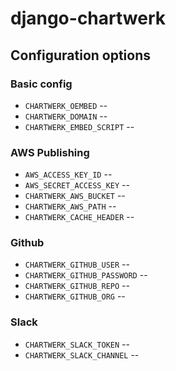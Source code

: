 # django-chartwerk


## Configuration options

### Basic config

- `CHARTWERK_OEMBED` --
- `CHARTWERK_DOMAIN` --
- `CHARTWERK_EMBED_SCRIPT` --


### AWS Publishing

- `AWS_ACCESS_KEY_ID` --
- `AWS_SECRET_ACCESS_KEY` --
- `CHARTWERK_AWS_BUCKET` --
- `CHARTWERK_AWS_PATH` --
- `CHARTWERK_CACHE_HEADER` --

### Github

- `CHARTWERK_GITHUB_USER` --
- `CHARTWERK_GITHUB_PASSWORD` --
- `CHARTWERK_GITHUB_REPO` --
- `CHARTWERK_GITHUB_ORG` --

### Slack

- `CHARTWERK_SLACK_TOKEN` --
- `CHARTWERK_SLACK_CHANNEL` --
